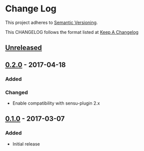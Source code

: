 # Change Log
This project adheres to [Semantic Versioning](http://semver.org/).

This CHANGELOG follows the format listed at [Keep A Changelog](http://keepachangelog.com/)

## [Unreleased]

## [0.2.0] - 2017-04-18
### Added

### Changed
- Enable compatibility with sensu-plugin 2.x

## [0.1.0] - 2017-03-07
### Added
- Initial release

[Unreleased]: https://github.com/socrata-platform/sensu-plugins-meta/compare/0.2.0...HEAD
[0.2.0]: https://github.com/socrata-platform/sensu-plugins-meta/compare/0.1.0...0.2.0
[0.1.0]: https://github.com/socrata-platform/sensu-plugins-meta/tree/v0.1.0
